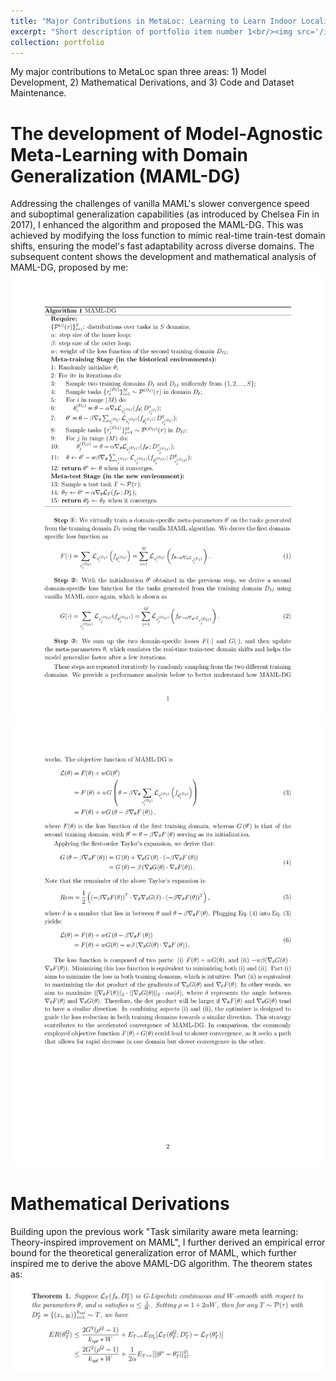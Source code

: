 ```yaml
---
title: "Major Contributions in MetaLoc: Learning to Learn Indoor Localization"
excerpt: "Short description of portfolio item number 1<br/><img src='/images/MAMLDG_1.png'>"
collection: portfolio
---
```


My major contributions to MetaLoc span three areas: 1) Model Development, 2) Mathematical Derivations, and 3) Code and Dataset Maintenance.

The development of Model-Agnostic Meta-Learning with Domain Generalization (MAML-DG)
===
Addressing the challenges of vanilla MAML's slower convergence speed and suboptimal generalization capabilities (as introduced by Chelsea Fin in 2017), I enhanced the algorithm and proposed the MAML-DG. This was achieved by modifying the loss function to mimic real-time train-test domain shifts, ensuring the model's fast adaptability across diverse domains. The subsequent content shows the development and mathematical analysis of MAML-DG, proposed by me:
![avatar](/images/MAMLDG_1.png)
![avatar](/images/MAMLDG_2.png)

Mathematical Derivations
===
Building upon the previous work "Task similarity aware meta learning: Theory-inspired improvement on MAML", I further derived an empirical error bound for the theoretical generalization error of MAML, which further inspired me to derive the above MAML-DG algorithm. The theorem states as:
![avatar](/images/Theorem_1.png)
